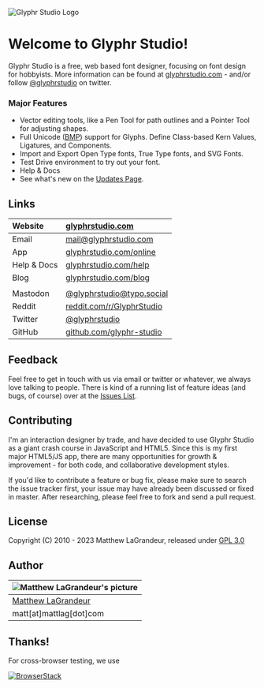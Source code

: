 ![Glyphr Studio Logo](img/glyphr_studio_logo_b_376x116.png)


# Welcome to Glyphr Studio!
 Glyphr Studio is a free, web based font designer, focusing on font design for hobbyists.
 More information can be found at [glyphrstudio.com](https://www.glyphrstudio.com) - and/or
 follow [@glyphrstudio](https://twitter.com/glyphrstudio) on twitter.

### Major Features
- Vector editing tools, like a Pen Tool for path outlines and a Pointer Tool for adjusting shapes.
- Full Unicode ([BMP](https://en.wikipedia.org/wiki/Plane_(Unicode)#Basic_Multilingual_Plane)) support for Glyphs.  Define Class-based Kern Values, Ligatures, and Components.
- Import and Export Open Type fonts, True Type fonts, and SVG Fonts.
- Test Drive environment to try out your font.
- Help & Docs
- See what's new on the [Updates Page](https://www.glyphrstudio.com/help/overview_updates.html).

## Links
| Website | [glyphrstudio.com](https://www.glyphrstudio.com) |
| :---- | :---- |
| Email | [mail@glyphrstudio.com](mailto:mail@glyphrstudio.com) |
| App | [glyphrstudio.com/online](https://www.glyphrstudio.com/online) |
| Help & Docs | [glyphrstudio.com/help](https://www.glyphrstudio.com/help/) |
| Blog | [glyphrstudio.com/blog](https://www.glyphrstudio.com/blog/) |
| | |
| Mastodon | [@glyphrstudio@typo.social](https://typo.social/@glyphrstudio) |
| Reddit | [reddit.com/r/GlyphrStudio](https://www.reddit.com/r/GlyphrStudio/) |
| Twitter | [@glyphrstudio](https://twitter.com/glyphrstudio) |
| GitHub | [github.com/glyphr-studio](https://github.com/glyphr-studio) |


## Feedback
 Feel free to get in touch with us via email or twitter or whatever, we always love talking
 to people. There is kind of a running list of feature ideas (and bugs, of course) over at the
 [Issues List]( https://github.com/mattlag/Glyphr-Studio/issues?labels=&page=1&state=open).

## Contributing
 I'm an interaction designer by trade, and have decided to use Glyphr Studio as a giant crash
 course in JavaScript and HTML5.  Since this is my first major HTML5/JS app, there are many
 opportunities for growth & improvement - for both code, and collaborative development styles.

 If you'd like to contribute a feature or bug fix, please make sure to search the issue tracker
 first, your issue may have already been discussed or fixed in master.  After researching, please
 feel free to fork and send a pull request.

## License
 Copyright (C) 2010 - 2023 Matthew LaGrandeur, released under
 [GPL 3.0](https://github.com/mattlag/Glyphr-Studio/blob/master/LICENSE-gpl-3.0.txt)

## Author
| ![Matthew LaGrandeur's picture](https://1.gravatar.com/avatar/f6f7b963adc54db7e713d7bd5f4903ec?s=70) |
|---|
| [Matthew LaGrandeur](https://mattlag.com/) |
| matt[at]mattlag[dot]com |


## Thanks!
For cross-browser testing, we use

[![BrowserStack](/img/browserstack-logo-31.png )](https://browserstack.com)
